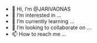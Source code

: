 - 👋 Hi, I’m @JARIVAONAS
- 👀 I’m interested in ...
- 🌱 I’m currently learning ...
- 💞️ I’m looking to collaborate on ...
- 📫 How to reach me ...

<!---
JARIVAONAS/JARIVAONAS is a ✨ special ✨ repository because its `README.md` (this file) appears on your GitHub profile.
You can click the Preview link to take a look at your changes.
--->
